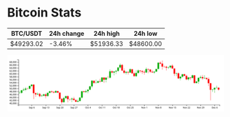 # Bitcoin Stats

BTC/USDT|24h change|24h high|24h low|
|---|---|---|---|
|$49293.02|-3.46%|$51936.33|$48600.00|

<img src="./chart.svg">
